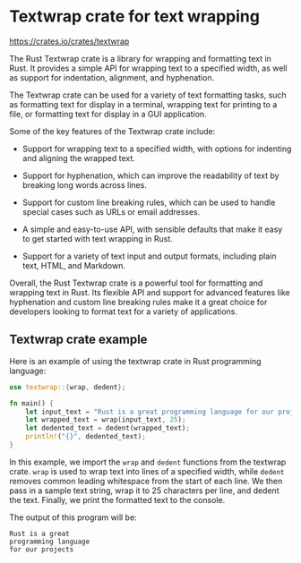 # Textwrap crate for text wrapping

<https://crates.io/crates/textwrap>

The Rust Textwrap crate is a library for wrapping and formatting text in Rust. It provides a simple API for wrapping text to a specified width, as well as support for indentation, alignment, and hyphenation.

The Textwrap crate can be used for a variety of text formatting tasks, such as formatting text for display in a terminal, wrapping text for printing to a file, or formatting text for display in a GUI application.

Some of the key features of the Textwrap crate include:

* Support for wrapping text to a specified width, with options for indenting and aligning the wrapped text.

* Support for hyphenation, which can improve the readability of text by breaking long words across lines.

* Support for custom line breaking rules, which can be used to handle special cases such as URLs or email addresses.

* A simple and easy-to-use API, with sensible defaults that make it easy to get started with text wrapping in Rust.

* Support for a variety of text input and output formats, including plain text, HTML, and Markdown.

Overall, the Rust Textwrap crate is a powerful tool for formatting and wrapping text in Rust. Its flexible API and support for advanced features like hyphenation and custom line breaking rules make it a great choice for developers looking to format text for a variety of applications.

<div style="page-break-before:always"></div>

## Textwrap crate example

Here is an example of using the textwrap crate in Rust programming language:

```rust
use textwrap::{wrap, dedent};

fn main() {
    let input_text = "Rust is a great programming language for our projects";
    let wrapped_text = wrap(input_text, 25);
    let dedented_text = dedent(wrapped_text);
    println!("{}", dedented_text);
}
```

In this example, we import the `wrap` and `dedent` functions from the textwrap crate. `wrap` is used to wrap text into lines of a specified width, while `dedent` removes common leading whitespace from the start of each line. We then pass in a sample text string, wrap it to 25 characters per line, and dedent the text. Finally, we print the formatted text to the console.

The output of this program will be:

```text
Rust is a great
programming language
for our projects
```

